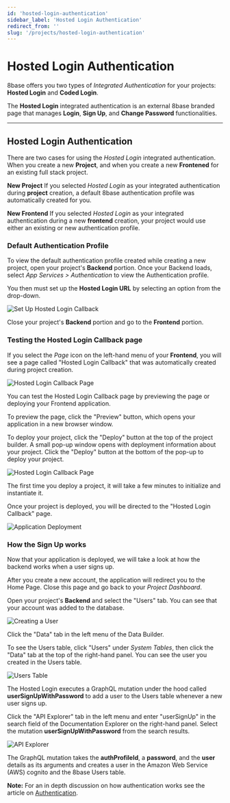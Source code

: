 ```yaml
---
id: 'hosted-login-authentication'
sidebar_label: 'Hosted Login Authentication'
redirect_from: ''
slug: '/projects/hosted-login-authentication'
---
```


# Hosted Login Authentication

8base offers you two types of *Integrated Authentication* for your projects: **Hosted Login** and **Coded Login**. 

The **Hosted Login** integrated authentication is an external 8base branded page that manages **Login**, **Sign Up**, and **Change Password** functionalities.
_______

## Hosted Login Authentication

There are two cases for using the *Hosted Login* integrated authentication. When you create a new **Project**, and when you create a new **Frontened** for an existing full stack project.

**New Project**
If you selected *Hosted Login* as your integrated authentication during **project** creation, a default 8base authentication profile was automatically created for you.

**New Frontend**
If you selected *Hosted Login* as your integrated authentication during a new **frontend** creation, your project would use either an existing or new authentication profile.

### Default Authentication Profile

To view the default authentication profile created while creating a new project, open your project's **Backend** portion. Once your Backend loads, select *App Services > Authentication* to view the Authentication profile.

You then must set up the **Hosted Login URL** by selecting an option from the drop-down.

![Set Up Hosted Login Callback](./_images/projects-hosted-login-callback.png)

Close your project's **Backend** portion and go to the **Frontend** portion.

### Testing the Hosted Login Callback page

If you select the *Page* icon on the left-hand menu of your **Frontend**, you will see a page called "Hosted Login Callback" that was automatically created during project creation.

![Hosted Login Callback Page](./_images/projects-hosted-login-page.png)

You can test the Hosted Login Callback page by previewing the page or deploying your Frontend application. 

To preview the page, click the "Preview" button, which opens your application in a new browser window.

To deploy your project, click the "Deploy" button at the top of the project builder. A small pop-up window opens with deployment information about your project. Click the "Deploy" button at the bottom of the pop-up to deploy your project.

![Hosted Login Callback Page](./_images/projects-hosted-login-project-deployment.png)

The first time you deploy a project, it will take a few minutes to initialize and instantiate it.

Once your project is deployed, you will be directed to the "Hosted Login Callback" page.

![Application Deployment](./_images/projects-hosted-login-page-deployed.png)

### How the Sign Up works

Now that your application is deployed, we will take a look at how the backend works when a user signs up.

After you create a new account, the application will redirect you to the Home Page. Close this page and go back to your *Project Dashboard*.

Open your project's **Backend** and select the "Users" tab. You can see that your account was added to the database.

![Creating a User](./_images/projects-hosted-login-backend-users.png)

Click the "Data" tab in the left menu of the Data Builder.

To see the Users table, click "Users" under *System Tables*, then click the "Data" tab at the top of the right-hand panel. You can see the user you created in the Users table.

![Users Table](./_images/projects-hosted-login-backend-users-table.png)

The Hosted Login executes a GraphQL mutation under the hood called **userSignUpWithPassword** to add a user to the Users table whenever a new user signs up.

Click the "API Explorer" tab in the left menu and enter "userSignUp" in the search field of the Documentation Explorer on the right-hand panel. Select the mutation **userSignUpWithPassword** from the search results.

![API Explorer](./_images/projects-hosted-login-backend-api-explorer.png)

The GraphQL mutation takes the **authProfileId**, a **password**, and the **user** details as its arguments and creates a user in the Amazon Web Service (AWS) cognito and the 8base Users table.

**Note:** For an in depth discussion on how authentication works see the article on [Authentication](/projects/backend/8base-console-authentication.md).